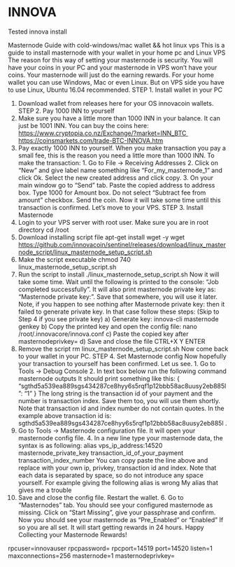 # INNOVA
Tested innova install


Masternode Guide with cold-windows/mac wallet && hot linux vps
This is a guide to install masternode with your wallet in your home pc and Linux VPS The reason for this way of setting your masternode is security. You will have your coins in your PC and your masternode in VPS won’t have your coins. Your masternode will just do the earning rewards. For your home wallet you can use Windows, Mac or even Linux. But on VPS side you have to use Linux, Ubuntu 16.04 recommended.
STEP 1. Install wallet in your PC
1. Download wallet from releases here for your OS innovacoin wallets.
STEP 2. Pay 1000 INN to yourself
1. Make sure you have a little more than 1000 INN in your balance. It can just be 1001 INN. You can buy the coins here: https://www.cryptopia.co.nz/Exchange/?market=INN_BTC https://coinsmarkets.com/trade-BTC-INNOVA.htm
2. Pay exactly 1000 INN to yourself. When you make transaction you pay a small fee, this is the reason you need a little more than 1000 INN. To make the transaction: 1. Go to File -> Receiving Addresses 2. Click on “New” and give label name something like “For_my_masternode_1” and click Ok. Select the new created address and click copy. 3. On your main window go to “Send” tab. Paste the copied address to address box. Type 1000 for Amount box. Do not select “Subtract fee from amount” checkbox. Send the coin. Now it will take some time until this transaction is confirmed. Let’s move to your VPS.
STEP 3. Install Masternode
1. Login to your VPS server with root user. Make sure you are in root directory
cd /root 
2. Download installing script file
apt-get install wget -y wget https://github.com/innovacoin/sentinel/releases/download/linux_masternode_script/linux_masternode_setup_script.sh
3. Make the script executable
chmod 740 linux_masternode_setup_script.sh
4. Run the script to install
./linux_masternode_setup_script.sh
Now it will take some time. Wait until the following is printed to the console: “Job completed successfully”. It will also print masternode private key as: “Masternode private key:<generated private key>”. Save that somewhere, you will use it later. Note, if you happen to see nothing after Masternode private key: then it failed to generate private key. In that case follow these steps: (Skip to Step 4 if you see private key) a) Generate key:
innova-cli masternode genkey
b) Copy the printed key and open the config file:
nano /root/.innovacore/innova.conf
c) Paste the copied key after masternodeprivkey= d) Save and close the file
CTRL+X Y ENTER
5. Remove the script
rm linux_masternode_setup_script.sh
Now come back to your wallet in your PC.
STEP 4. Set Masternode config
Now hopefully your transaction to yourself has been confirmed. Let us see. 1. Go to Tools -> Debug Console 2. In text box below run the following command
masternode outputs
It should print something like this:
{ “sgthd5a539ea889sgs434287ce8hyy6s5rqf1p12bbb58ac8uusy2eb885l”: “1” }
The long string is the transaction id of your payment and the number is transaction index. Save them too, you will use them shortly.
Note that transaction id and index number do not contain quotes. In the example above transaction id is:    sgthd5a539ea889sgs434287ce8hyy6s5rqf1p12bbb58ac8uusy2eb885l .
3. Go to Tools -> Masternode configuration file. It will open your masternode config file. 4. In a new line type your masternode data, the syntax is as following:
alias vps_ip_address:14520 masternode_private_key transaction_id_of_your_payment transaction_index_number
You can copy paste the line above and replace with your own ip, privkey, transaction id and index. Note that each data is separated by space, so do not introduce any space yourself. For example giving the following alias is wrong
My alias that gives me a trouble
5. Save and close the config file. Restart the wallet. 6. Go to “Masternodes” tab. You should see your configured masternode as missing. Click on “Start Missing”, give your passphrase and confirm. Now you should see your masternode as “Pre_Enabled” or “Enabled” If so you are all set. It will start getting rewards in 24 hours. Happy Collecting your Masternode Rewards! 



rpcuser=innovauser
rpcpassword=
rpcport=14519
port=14520
listen=1
maxconnections=256
masternode=1
masternodeprivkey=

